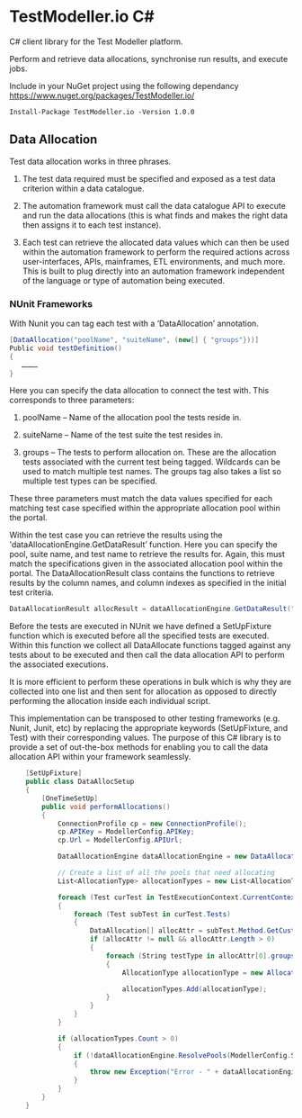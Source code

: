 # TestModeller.io C#

C# client library for the Test Modeller platform.

Perform and retrieve data allocations, synchronise run results, and execute jobs.

Include in your NuGet project using the following dependancy
https://www.nuget.org/packages/TestModeller.io/


```
Install-Package TestModeller.io -Version 1.0.0
```

## Data Allocation
Test data allocation works in three phrases. 

1. The test data required must be specified and exposed as a test data criterion within a data catalogue.

2. The automation framework must call the data catalogue API to execute and run the data allocations (this is what finds and makes the right data then assigns it to each test instance). 

3. Each test can retrieve the allocated data values which can then be used within the automation framework to perform the required actions across user-interfaces, APIs, mainframes, ETL environments, and much more. This is built to plug directly into an automation framework independent of the language or type of automation being executed.

### NUnit Frameworks
With Nunit you can tag each test with a ‘DataAllocation’ annotation.

```c#
[DataAllocation("poolName", "suiteName", (new[] { "groups"}))]
Public void testDefinition()
{
   …………
}
```

Here you can specify the data allocation to connect the test with. This corresponds to three parameters:
1.	poolName – Name of the allocation pool the tests reside in.

2.	suiteName – Name of the test suite the test resides in.

3.	groups – The tests to perform allocation on. These are the allocation tests associated with the current test being tagged. Wildcards can be used to match multiple test names. The groups tag also takes a list so multiple test types can be specified.

These three parameters must match the data values specified for each matching test case specified within the appropriate allocation pool within the portal.

Within the test case you can retrieve the results using the 'dataAllocationEngine.GetDataResult’ function. Here you can specify the pool, suite name, and test name to retrieve the results for. Again, this must match the specifications given in the associated allocation pool within the portal. The DataAllocationResult class contains the functions to retrieve results by the column names, and column indexes as specified in the initial test criteria.

```c#
DataAllocationResult allocResult = dataAllocationEngine.GetDataResult("pool", "suite", "test name");
```

Before the tests are executed in NUnit we have defined a SetUpFixture function which is executed before all the specified tests are executed. Within this function we collect all DataAllocate functions tagged against any tests about to be executed and then call the data allocation API to perform the associated executions. 

It is more efficient to perform these operations in bulk which is why they are collected into one list and then sent for allocation as opposed to directly performing the allocation inside each individual script. 

This implementation can be transposed to other testing frameworks (e.g. Nunit, Junit, etc) by replacing the appropriate keywords (SetUpFixture, and Test) with their corresponding values. The purpose of this C# library is to provide a set of out-the-box methods for enabling you to call the data allocation API within your framework seamlessly.

```c#
    [SetUpFixture]
    public class DataAllocSetup
    {
        [OneTimeSetUp]
        public void performAllocations()
        {
            ConnectionProfile cp = new ConnectionProfile();
            cp.APIKey = ModellerConfig.APIKey;
            cp.Url = ModellerConfig.APIUrl;

            DataAllocationEngine dataAllocationEngine = new DataAllocationEngine(cp);

            // Create a list of all the pools that need allocating
            List<AllocationType> allocationTypes = new List<AllocationType>();

            foreach (Test curTest in TestExecutionContext.CurrentContext.CurrentTest.Tests)
            {
                foreach (Test subTest in curTest.Tests)
                {
                    DataAllocation[] allocAttr = subTest.Method.GetCustomAttributes<DataAllocation>(true);
                    if (allocAttr != null && allocAttr.Length > 0)
                    {
                        foreach (String testType in allocAttr[0].groups)
                        {
                            AllocationType allocationType = new AllocationType(allocAttr[0].poolName, allocAttr[0].suiteName, testType);

                            allocationTypes.Add(allocationType);
                        }
                    }
                }
            }

            if (allocationTypes.Count > 0)
            {
                if (!dataAllocationEngine.ResolvePools(ModellerConfig.ServerName, allocationTypes))
                {
                    throw new Exception("Error - " + dataAllocationEngine.getErrorMessage());
                }
            }
        }
    }

```




